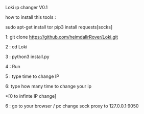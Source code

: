  Loki  ıp changer V0.1



how to install this tools :

  sudo apt-get install tor
  pip3 install requests[socks]
  

1: git clone https://github.com/heimdallrRover/Loki.git

2 : cd Loki

3 : python3 install.py

4 : Run
  
5 : type time to change IP

6: type how many time to change your ip 

*[0 to infinte IP change]

6 : go to your browser / pc  change sock proxy to 127.0.0.1:9050


